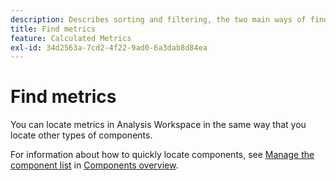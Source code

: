```yaml
---
description: Describes sorting and filtering, the two main ways of finding your metrics.
title: Find metrics
feature: Calculated Metrics
exl-id: 34d2563a-7cd2-4f22-9ad0-6a3dab8d84ea
---
```

# Find metrics

You can locate metrics in Analysis Workspace in the same way that you locate other types of components.

For information about how to quickly locate components, see [Manage the component list](/help/components/overview.md#manage-the-component-list) in [Components overview](/help/components/overview.md).
